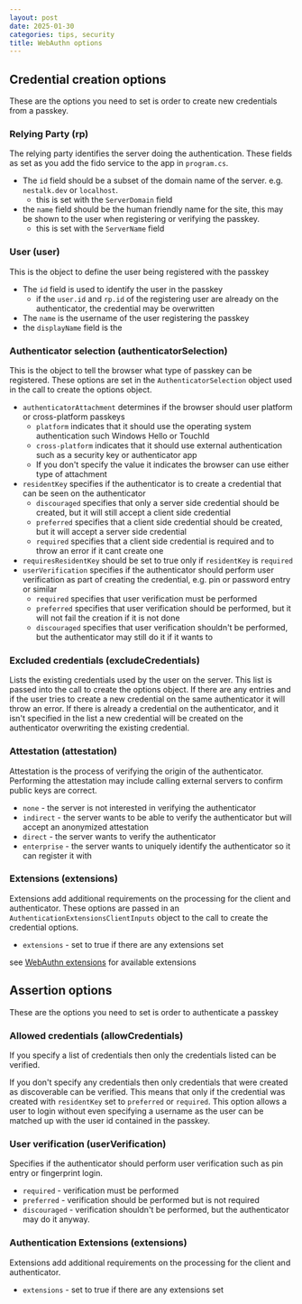 ```yaml
---
layout: post
date: 2025-01-30
categories: tips, security
title: WebAuthn options
---
```


## Credential creation options

These are the options you need to set is order to create new credentials from a passkey.

### Relying Party (rp)

The relying party identifies the server doing the authentication. These fields as set as you add the fido service to the app in `program.cs`.

- The ```id``` field should be a subset of the domain name of the server. e.g. ```nestalk.dev``` or ```localhost```.
    - this is set with the ```ServerDomain``` field 
- the ```name``` field should be the human friendly name for the site, this may be shown to the user when registering or verifying the passkey.
    - this is set with the ```ServerName``` field

### User (user)

This is the object to define the user being registered with the passkey

- The ```id``` field is used to identify the user in the passkey
  - if the ```user.id``` and ```rp.id``` of the registering user are already on the authenticator, the credential may be overwritten
- The ```name``` is the username of the user registering the passkey
- the ```displayName``` field is the 

### Authenticator selection (authenticatorSelection)

This is the object to tell the browser what type of passkey can be registered. These options are set in the `AuthenticatorSelection` object used in the call to create the options object.

- ```authenticatorAttachment``` determines if the browser should user platform or cross-platform passkeys
  - `platform` indicates that it should use the operating system authentication such Windows Hello or TouchId
  - `cross-platform` indicates that it should use external authentication such as a security key or authenticator app
  - If you don't specify the value it indicates the browser can use either type of attachment
- ```residentKey``` specifies if the authenticator is to create a credential that can be seen on the authenticator
  - `discouraged` specifies that only a server side credential should be created, but it will still accept a client side credential
  - `preferred` specifies that a client side credential should be created, but it will accept a server side credential
  - `required` specifies that a client side credential is required and to throw an error if it cant create one
- ```requiresResidentKey``` should be set to true only if `residentKey` is `required`
- ```userVerification``` specifies if the authenticator should perform user verification as part of creating the credential, e.g. pin or password entry or similar
  - `required` specifies that user verification must be performed
  - `preferred` specifies that user verification should be performed, but it will not fail the creation if it is not done
  - `discouraged` specifies that user verification shouldn't be performed, but the authenticator may still do it if it wants to

### Excluded credentials (excludeCredentials)

Lists the existing credentials used by the user on the server. This list is passed into the call to create the options object.
If there are any entries and if the user tries to create a new credential on the same authenticator it will throw an error. 
If there is already a credential on the authenticator, and it isn't specified in the list a new credential will be created on the authenticator overwriting the existing credential.

### Attestation (attestation)

Attestation is the process of verifying the origin of the authenticator. Performing the attestation may include calling external servers to confirm public keys are correct.
- `none` - the server is not interested in verifying the authenticator
- `indirect` - the server wants to be able to verify the authenticator but will accept an anonymized attestation
- `direct` - the server wants to verify the authenticator
- `enterprise` - the server wants to uniquely identify the authenticator so it can register it with 

### Extensions (extensions)

Extensions add additional requirements on the processing for the client and authenticator. These options are passed in an `AuthenticationExtensionsClientInputs` object to the call to create the credential options.

- `extensions` - set to true if there are any extensions set

see [WebAuthn extensions](https://developer.mozilla.org/en-US/docs/Web/API/Web_Authentication_API/WebAuthn_extensions) for available extensions

## Assertion options

These are the options you need to set is order to authenticate a passkey

### Allowed credentials (allowCredentials)

If you specify a list of credentials then only the credentials listed can be verified. 

If you don't specify any credentials then only credentials that were created as discoverable can be verified. This means that only if the credential was created with `residentKey` set to `preferred` or `required`. This option allows a user to login without even specifying a username as the user can be matched up with the user id contained in the passkey.

### User verification (userVerification)

Specifies if the authenticator should perform user verification such as pin entry or fingerprint login. 

- `required` - verification must be performed
- `preferred` - verification should be performed but is not required
- `discouraged` - verification shouldn't be performed, but the authenticator may do it anyway.

### Authentication Extensions (extensions)

Extensions add additional requirements on the processing for the client and authenticator.

- `extensions` - set to true if there are any extensions set

